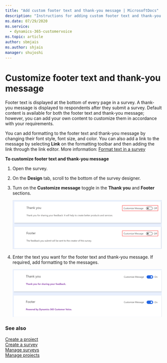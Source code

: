 ```yaml
---
title: "Add custom footer text and thank-you message | MicrosoftDocs"
description: "Instructions for adding custom footer text and thank-you message in a survey created with Dynamics 365 Customer Voice."
ms.date: 07/29/2020
ms.service: 
  - dynamics-365-customervoice
ms.topic: article
author: sbmjais
ms.author: shjais
manager: shujoshi
---
```


# Customize footer text and thank-you message

Footer text is displayed at the bottom of every page in a survey. A thank-you message is displayed to respondents after they submit a survey. Default content is available for both the footer text and thank-you message; however, you can add your own content to customize them in accordance with your requirements.

You can add formatting to the footer text and thank-you message by changing their font style, font size, and color. You can also add a link to the message by selecting **Link** on the formatting toolbar and then adding the link through the link editor. More information: [Format text in a survey](survey-text-format.md)

**To customize footer text and thank-you message**

1. Open the survey.

2. On the **Design** tab, scroll to the bottom of the survey designer. 

3. Turn on the **Customize message** toggle in the **Thank you** and **Footer** sections.

    ![Turn on the customization of footer text and thank-you message](media/custom-footer-thank-you-off.png "Turn on the customization of footer text and thank-you message") 

4. Enter the text you want for the footer text and thank-you message. If required, add formatting to the messages.

    ![Updated footer text and thank-you message](media/custom-footer-thank-you-on.png "Updated footer text and thank-you message")

### See also

[Create a project](create-project.md)<br>
[Create a survey](create-survey.md)<br>
[Manage surveys](manage-surveys.md)<br>
[Manage projects](manage-projects.md)
